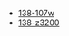  - [138-107w](http://cd.lianjia.com/ershoufang/CDJN90916895.html)
 - [138-z3200](http://cd.lianjia.com/zufang/c3011053933674/?sug=绿杨新邨)